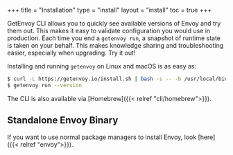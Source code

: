 +++
title = "Installation"
type = "install"
layout = "install"
toc = true
+++

GetEnvoy CLI allows you to quickly see available versions of Envoy and try them out. This makes it easy to validate
configuration you would use in production. Each time you end a `getenvoy run`, a snapshot of runtime state is taken on
your behalf. This makes knowledge sharing and troubleshooting easier, especially when upgrading. Try it out!

Installing and running `getenvoy` on Linux and macOS is as easy as:

```sh
$ curl -L https://getenvoy.io/install.sh | bash -s -- -b /usr/local/bin
$ getenvoy run --version
```

The CLI is also available via [Homebrew]({{< relref "cli/homebrew">}}).

## Standalone Envoy Binary

If you want to use normal package managers to install Envoy, look [here]({{< relref "envoy">}}).

